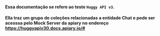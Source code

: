 #### Essa documentação se refere ao teste `Huggy API v3`.    
#### Ella traz um grupo de coleções relacionadas a entidade Chat e pode ser acesssa pelo Mock Server da apiary no endereço https://huggyapiv30.docs.apiary.io/#
